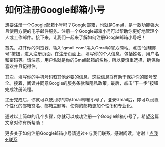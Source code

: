 # 如何注册Google邮箱小号

想要注册一个Google邮箱小号吗？Google邮箱，也就是Gmail，是一款功能强大且使用方便的电子邮件服务。注册一个Google邮箱小号可以帮助你更好地管理个人或工作邮件。接下来，让我们一起来了解如何注册Google邮箱小号吧！

首先，打开你的浏览器，输入“gmail.com”进入Gmail的官方网站。点击“创建账号”按钮，进入注册页面。在注册页面上，填写你的个人信息，包括姓名、用户名和密码等。请注意，用户名就是你的Gmail邮箱的名称，所以要慎重选择，确保你喜欢并且记得住。

其次，填写你的手机号码和其他必要的信息，这些信息将有助于保护你的账号安全。接着，阅读并同意Google的服务条款和隐私政策。最后，点击“下一步”按钮完成注册流程。

注册完成后，你就可以使用你的新Gmail邮箱小号了。登录Gmail后，你可以设置个性化的邮箱签名、邮箱主题等，使你的邮箱更加个性化和专业化。

通过以上简单的几个步骤，你就可以成功注册一个Google邮箱小号了。希望这篇文章对你有所帮助！

更多关于如何注册Google邮箱小号请通过✈与我们联系，感谢阅读，谢谢！[点我✈联系](https://ss.k02.cc)